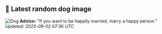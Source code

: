 ## 🐶 Latest random dog image
![Dog](https://images.dog.ceo/breeds/boxer/n02108089_4486.jpg)
**Advice:** "If you want to be happily married, marry a happy person."
*Updated: 2025-08-02 07:36 UTC*

